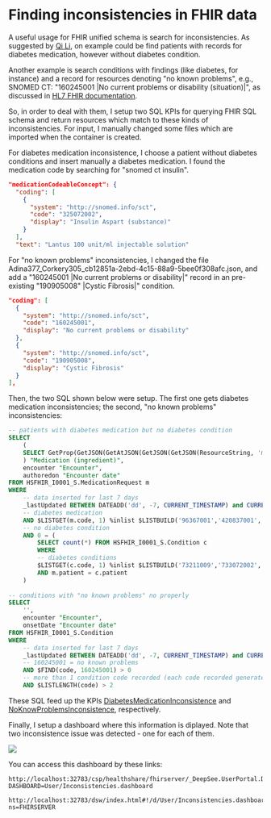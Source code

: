 # Finding inconsistencies in FHIR data

A useful usage for FHIR unified schema is search for inconsistencies. As suggested by [Qi Li](https://community.intersystems.com/user/qi-li), on example could be find patients with records for diabetes medication, however without diabetes condition.

Another example is search conditions with findings (like diabetes, for instance) and a record for resources denoting "no known problems", e.g., SNOMED CT: "160245001 |No current problems or disability (situation)|", as discussed in [HL7 FHIR documentation](https://www.hl7.org/fhir/condition.html#9.2.3.4).

So, in order to deal with them, I setup two SQL KPIs for querying FHIR SQL schema and return resources which match to these kinds of inconsistencies. For input, I manually changed some files which are imported when the container is created.

For diabetes medication inconsistence, I choose a patient without diabetes conditions and insert manually a diabetes medication. I found the medication code by searching for "snomed ct insulin".

```json
"medicationCodeableConcept": {
  "coding": [
    {
      "system": "http://snomed.info/sct",
      "code": "325072002",
      "display": "Insulin Aspart (substance)"
    }
  ],
  "text": "Lantus 100 unit/ml injectable solution"
```

For "no known problems" inconsistencies, I changed the file Adina377_Corkery305_cb12851a-2ebd-4c15-88a9-5bee0f308afc.json, and add a "160245001 |No current problems or disability|" record in an pre-existing "190905008" |Cystic Fibrosis|" condition.

```json
"coding": [
  {
    "system": "http://snomed.info/sct",
    "code": "160245001",
    "display": "No current problems or disability"
  },
  {
    "system": "http://snomed.info/sct",
    "code": "190905008",
    "display": "Cystic Fibrosis"
  }
],
```

Then, the two SQL shown below were setup. The first one gets diabetes medication inconsistencies; the second, "no known problems" inconsistencies:

```sql
-- patients with diabetes medication but no diabetes condition
SELECT 
	(
	SELECT GetProp(GetJSON(GetAtJSON(GetJSON(GetJSON(ResourceString, 'medicationCodeableConcept'), 'coding'),0), 'display'), 'display') FROM HSFHIR_I0001_R.Rsrc r where r.Key = m.Key
	) "Medication (ingredient)",
	encounter "Encounter",
	authoredon "Encounter date"
FROM HSFHIR_I0001_S.MedicationRequest m
WHERE 
	-- data inserted for last 7 days
	_lastUpdated BETWEEN DATEADD('dd', -7, CURRENT_TIMESTAMP) and CURRENT_DATE
	-- diabetes medication
	AND $LISTGET(m.code, 1) %inlist $LISTBUILD('96367001','420837001','421367005','420609005','325072002','427292001','414515005','411529005','411530000','412210000','426313003','422346007')
	-- no diabetes condition
	AND 0 = (
		SELECT count(*) FROM HSFHIR_I0001_S.Condition c
		WHERE 
		-- diabetes conditions
		$LISTGET(c.code, 1) %inlist $LISTBUILD('73211009','733072002','530558861000132104','609568004','609569007','105401000119101','199223000','703136005','46635009','44054006','111552007','716362006','123763000','722206009','8801005') 
		AND m.patient = c.patient
	)
  
-- conditions with "no known problems" no properly 
SELECT 
	'',
	encounter "Encounter",
	onsetDate "Encounter date"
FROM HSFHIR_I0001_S.Condition 
WHERE 
	-- data inserted for last 7 days
	_lastUpdated BETWEEN DATEADD('dd', -7, CURRENT_TIMESTAMP) and CURRENT_DATE
	-- 160245001 = no known problems
	AND $FIND(code, 160245001) > 0
	-- more than 1 condition code recorded (each code recorded generates 2 entries into code list - code and its description)
	AND $LISTLENGTH(code) > 2
  ```

  These SQL feed up the KPIs [DiabetesMedicationInconsistence](../src/community/fhirAnalytics/deepsee/kpi/DiabetesMedicationInconsistence.cls) and [NoKnowProblemsInconsistence](../src/community/fhirAnalytics/deepsee/kpi/NoKnowProblemsInconsistence.cls), respectively.

  Finally, I setup a dashboard where this information is diplayed. Note that two inconsistence issue was detected - one for each of them.

  <img src="https://raw.githubusercontent.com/jrpereirajr/iris-fhir-analytics/master/img/chrome_ncTSj4WZrg.png"></img>

  You can access this dashboard by these links:

  ```
  http://localhost:32783/csp/healthshare/fhirserver/_DeepSee.UserPortal.DashboardViewer.zen?DASHBOARD=User/Inconsistencies.dashboard

  http://localhost:32783/dsw/index.html#!/d/User/Inconsistencies.dashboard?ns=FHIRSERVER
  ```
